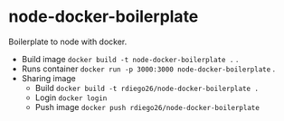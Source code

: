 # node-docker-boilerplate
Boilerplate to node with docker.


- Build image `docker build -t node-docker-boilerplate .` . 
- Runs container `docker run -p 3000:3000 node-docker-boilerplate` .  
- Sharing image 
    - Build `docker build -t rdiego26/node-docker-boilerplate .`
    - Login `docker login`
    - Push image `docker push rdiego26/node-docker-boilerplate`